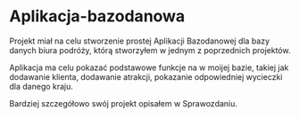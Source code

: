 # Aplikacja-bazodanowa

Projekt miał na celu stworzenie prostej Aplikacji Bazodanowej dla bazy danych biura podróży, którą
stworzyłem w jednym z poprzednich projektów.

Aplikacja ma celu pokazać podstawowe funkcje na w moijej bazie, takiej jak dodawanie klienta, 
dodawanie atrakcji, pokazanie odpowiedniej wycieczki dla danego kraju.

Bardziej szczegółowo swój projekt opisałem w Sprawozdaniu.
